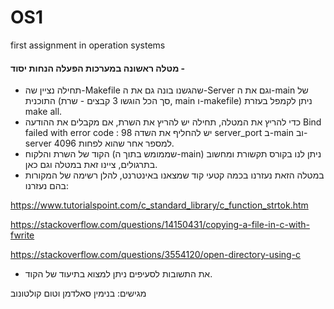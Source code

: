 # OS1
first assignment in operation systems
#### מטלה ראשונה במערכות הפעלה הנחות יסוד -

* תחילה נציין שה-Makefile שהגשנו בונה גם את ה-Server וגם את ה-main של התוכנית (סך הכל הוגשו 3 קבצים - שרת, main ו-makefile) ניתן לקמפל בעזרת make all.
* כדי להריץ את המטלה, תחילה יש להריץ את השרת, אם מקבלים את ההודעה Bind failed with error code : 98 יש להחליף את השדה server_port ב-main וב-server למספר אחר שהוא
לפחות 4096.
* הקוד של השרת והלקוח (שממומש בתוך ה-main) ניתן לנו בקורס תקשורת ומחשוב בתרגולים, ציינו זאת במטלה וגם כאן.
* במטלה הזאת נעזרנו בכמה קטעי קוד שמצאנו באינטרנט, להלן רשימה של המקורות בהם נעזרנו:
 
https://www.tutorialspoint.com/c_standard_library/c_function_strtok.htm

https://stackoverflow.com/questions/14150431/copying-a-file-in-c-with-fwrite

https://stackoverflow.com/questions/3554120/open-directory-using-c

* את התשובות לסעיפים ניתן למצוא בתיעוד של הקוד.

מגישים: בנימין סאלדמן וטום קולטונוב

